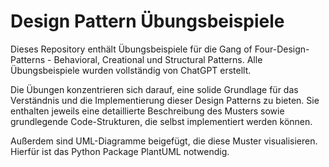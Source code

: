 # Design Pattern Übungsbeispiele

Dieses Repository enthält Übungsbeispiele für die Gang of Four-Design-Patterns - Behavioral, Creational und Structural Patterns. 
Alle Übungsbeispiele wurden vollständig von ChatGPT erstellt.

Die Übungen konzentrieren sich darauf, eine solide Grundlage für das Verständnis und die Implementierung dieser 
Design Patterns zu bieten. Sie enthalten jeweils eine detaillierte Beschreibung des Musters sowie grundlegende Code-Strukturen, 
die selbst implementiert werden können.

Außerdem sind UML-Diagramme beigefügt, die diese Muster visualisieren. Hierfür ist das Python Package PlantUML notwendig.
